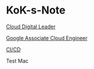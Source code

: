 # KoK-s-Note

[Cloud Digital Leader](CDL.md)

[Google Associate Cloud Engineer](ACE.md)

[CI/CD](CICD.md)

Test Mac

